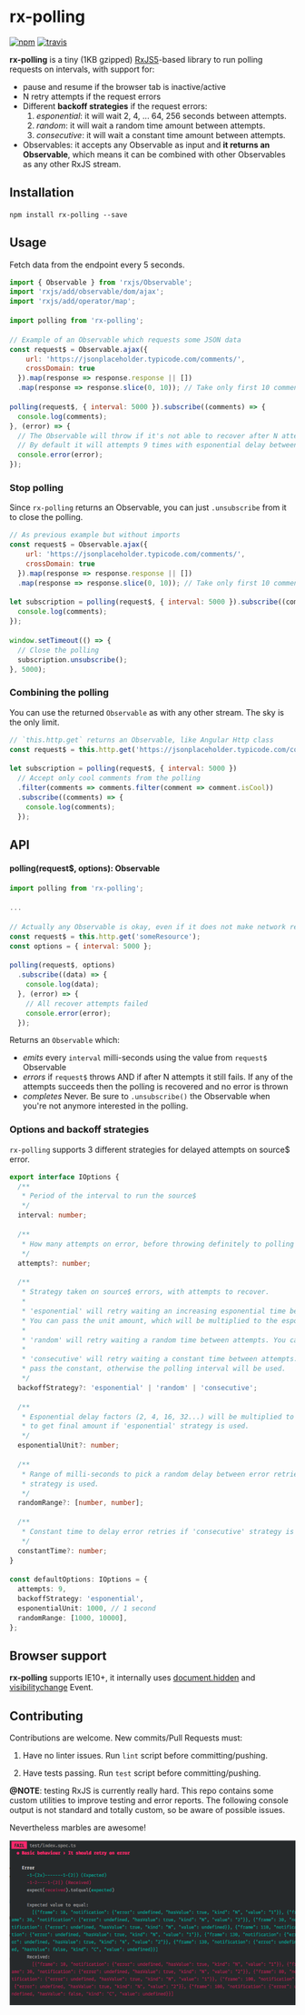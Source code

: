 # rx-polling

[![npm](https://img.shields.io/npm/v/rx-polling.svg)](https://www.npmjs.com/package/rx-polling) [![travis](https://travis-ci.org/jiayihu/rx-polling.svg?branch=master)](https://travis-ci.org/jiayihu/rx-polling)

**rx-polling** is a tiny (1KB gzipped) [RxJS5](http://github.com/ReactiveX/RxJS)-based library to run polling requests on intervals, with support for:

- pause and resume if the browser tab is inactive/active
- N retry attempts if the request errors
- Different **backoff strategies** if the request errors:
  1. *esponential*: it will wait 2, 4, ... 64, 256 seconds between attempts.
  2. *random*: it will wait a random time amount between attempts.
  3. *consecutive*: it will wait a constant time amount between attempts.
- Observables: it accepts any Observable as input and **it returns an Observable**, which means it can be combined with other Observables as any other RxJS stream.

## Installation

```
npm install rx-polling --save
```

## Usage

Fetch data from the endpoint every 5 seconds.

```javascript
import { Observable } from 'rxjs/Observable';
import 'rxjs/add/observable/dom/ajax';
import 'rxjs/add/operator/map';

import polling from 'rx-polling';

// Example of an Observable which requests some JSON data
const request$ = Observable.ajax({
    url: 'https://jsonplaceholder.typicode.com/comments/',
    crossDomain: true
  }).map(response => response.response || [])
  .map(response => response.slice(0, 10)); // Take only first 10 comments

polling(request$, { interval: 5000 }).subscribe((comments) => {
  console.log(comments);
}, (error) => {
  // The Observable will throw if it's not able to recover after N attempts
  // By default it will attempts 9 times with esponential delay between each other.
  console.error(error);
});
```

### Stop polling

Since `rx-polling` returns an Observable, you can just `.unsubscribe` from it to close the polling.

```javascript
// As previous example but without imports
const request$ = Observable.ajax({
    url: 'https://jsonplaceholder.typicode.com/comments/',
    crossDomain: true
  }).map(response => response.response || [])
  .map(response => response.slice(0, 10)); // Take only first 10 comments

let subscription = polling(request$, { interval: 5000 }).subscribe((comments) => {
  console.log(comments);
});

window.setTimeout(() => {
  // Close the polling
  subscription.unsubscribe();
}, 5000);
```

### Combining the polling

You can use the returned `Observable` as with any other stream. The sky is the only limit.

```javascript
// `this.http.get` returns an Observable, like Angular Http class
const request$ = this.http.get('https://jsonplaceholder.typicode.com/comments/');

let subscription = polling(request$, { interval: 5000 })
  // Accept only cool comments from the polling
  .filter(comments => comments.filter(comment => comment.isCool))
  .subscribe((comments) => {
    console.log(comments);
  });
```

## API

#### polling(request$, options): Observable

```javascript
import polling from 'rx-polling';

...

// Actually any Observable is okay, even if it does not make network requests
const request$ = this.http.get('someResource');
const options = { interval: 5000 };

polling(request$, options)
  .subscribe((data) => {
    console.log(data);
  }, (error) => {
    // All recover attempts failed
    console.error(error);
  });
```

Returns an `Observable` which:

- *emits* every `interval` milli-seconds using the value from `request$` Observable
- *errors* if `request$` throws AND if after N attempts it still fails. If any of the attempts succeeds then the polling is recovered and no error is thrown
- *completes* Never. Be sure to `.unsubscribe()` the Observable when you're not anymore interested in the polling.

### Options and backoff strategies

`rx-polling` supports 3 different strategies for delayed attempts on source$ error.

```typescript
export interface IOptions {
  /**
   * Period of the interval to run the source$
   */
  interval: number;

  /**
   * How many attempts on error, before throwing definitely to polling subscriber
   */
  attempts?: number;

  /**
   * Strategy taken on source$ errors, with attempts to recover.
   *
   * 'esponential' will retry waiting an increasing esponential time between attempts.
   * You can pass the unit amount, which will be multiplied to the esponential factor.
   *
   * 'random' will retry waiting a random time between attempts. You can pass the range of randomness.
   *
   * 'consecutive' will retry waiting a constant time between attempts. You can
   * pass the constant, otherwise the polling interval will be used.
   */
  backoffStrategy?: 'esponential' | 'random' | 'consecutive';

  /**
   * Esponential delay factors (2, 4, 16, 32...) will be multiplied to the unit
   * to get final amount if 'esponential' strategy is used.
   */
  esponentialUnit?: number;

  /**
   * Range of milli-seconds to pick a random delay between error retries if 'random'
   * strategy is used.
   */
  randomRange?: [number, number];

  /**
   * Constant time to delay error retries if 'consecutive' strategy is used
   */
  constantTime?: number;
}

const defaultOptions: IOptions = {
  attempts: 9,
  backoffStrategy: 'esponential',
  esponentialUnit: 1000, // 1 second
  randomRange: [1000, 10000],
};
```

## Browser support

**rx-polling** supports IE10+, it internally uses [document.hidden](https://developer.mozilla.org/en-US/docs/Web/API/Document/hidden) and 
[visibilitychange](https://developer.mozilla.org/en-US/docs/Web/Events/visibilitychange) Event.

## Contributing

Contributions are welcome. New commits/Pull Requests must:

1. Have no linter issues. Run `lint` script before committing/pushing.

2. Have tests passing. Run `test` script before committing/pushing.

**@NOTE**: testing RxJS is currently really hard. This repo contains some custom utilities to improve testing and error reports. The following console output is not standard and totally custom, so be aware of possible issues.

Nevertheless marbles are awesome!

![Testing](./assets/testing.png)
